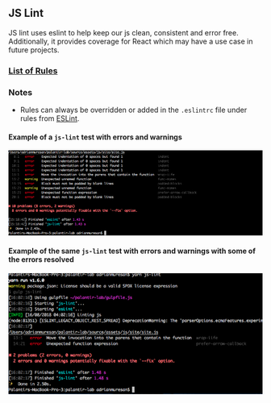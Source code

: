 ## JS Lint
JS lint uses eslint to help keep our js clean, consistent and error free. Additionally, it provides coverage for React which may have a use case in future projects.

### [List of Rules](https://github.com/palantirnet/palantir-lab/blob/develop/.eslintrc)

### Notes

* Rules can always be overridden or added in the `.eslintrc` file under rules from [ESLint](http://eslint.org/docs/rules/).

#### Example of a `js-lint` test with errors and warnings

  ![Js-lint test](yarneslinttest.png)

#### Example of the same `js-lint` test with errors and warnings with some of the errors resolved

  ![Example of a js-lint test with errors and warnings](yarneslinttest2.png)
